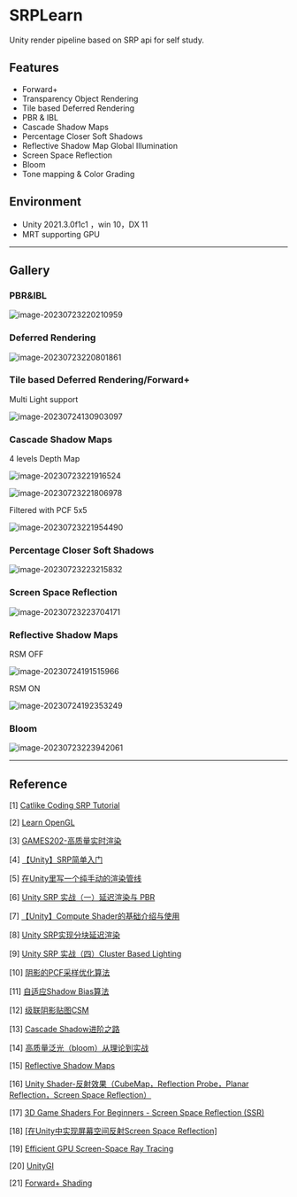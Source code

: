 # SRPLearn

Unity render pipeline based on SRP api for self study. 

## Features

* Forward+
* Transparency Object Rendering
* Tile based Deferred Rendering
* PBR & IBL
* Cascade Shadow Maps
* Percentage Closer Soft Shadows
* Reflective Shadow Map Global Illumination
* Screen Space Reflection
* Bloom
* Tone mapping & Color Grading

## Environment

- Unity 2021.3.0f1c1 ，win 10，DX 11
- MRT supporting GPU

---

## Gallery

### PBR&IBL

![image-20230723220210959](README.assets/image-20230723220210959.png)

### Deferred Rendering

![image-20230723220801861](README.assets/image-20230723220801861.png)

### Tile based Deferred Rendering/Forward+	

Multi Light support

![image-20230724130903097](README.assets/image-20230724130903097.png)

### Cascade Shadow Maps

4 levels Depth Map

![image-20230723221916524](README.assets/image-20230723221916524.png)

![image-20230723221806978](README.assets/image-20230723221806978.png)

Filtered with PCF 5x5

![image-20230723221954490](README.assets/image-20230723221954490.png)

### Percentage Closer Soft Shadows

![image-20230723223215832](README.assets/image-20230723223215832.png)

### Screen Space Reflection

![image-20230723223704171](README.assets/image-20230723223704171.png)

### Reflective Shadow Maps

RSM OFF

![image-20230724191515966](README.assets/image-20230724191515966.png)

RSM ON

![image-20230724192353249](README.assets/image-20230724192353249.png)



### Bloom

![image-20230723223942061](README.assets/image-20230723223942061.png)

-----

## Reference

[1] [Catlike Coding SRP Tutorial](https://catlikecoding.com/unity/tutorials/custom-srp/)

[2] [Learn OpenGL](https://learnopengl-cn.github.io/)

[3] [GAMES202-高质量实时渲染](https://www.bilibili.com/video/BV1YK4y1T7yY/?spm_id_from=333.999.0.0&vd_source=774185395c65ff16d834c1d970a284f1)

[4] [【Unity】SRP简单入门](https://zhuanlan.zhihu.com/p/378828898)

[5] [在Unity里写一个纯手动的渲染管线](https://zhuanlan.zhihu.com/p/43588045)

[6] [Unity SRP 实战（一）延迟渲染与 PBR](https://zhuanlan.zhihu.com/p/458890891)

[7] [【Unity】Compute Shader的基础介绍与使用](https://zhuanlan.zhihu.com/p/368307575)

[8] [Unity SRP实现分块延迟渲染](https://zhuanlan.zhihu.com/p/401602488)

[9] [Unity SRP 实战（四）Cluster Based Lighting](https://zhuanlan.zhihu.com/p/464099000)

[10] [阴影的PCF采样优化算法](https://zhuanlan.zhihu.com/p/369761748)

[11] [自适应Shadow Bias算法](https://zhuanlan.zhihu.com/p/370951892)

[12] [级联阴影贴图CSM](https://zhuanlan.zhihu.com/p/368074616)

[13] [Cascade Shadow进阶之路](https://zhuanlan.zhihu.com/p/379042993)

[14] [高质量泛光（bloom）从理论到实战](https://zhuanlan.zhihu.com/p/525500877)

[15] [Reflective Shadow Maps](https://ericpolman.com/2016/03/17/reflective-shadow-maps/)

[16] [Unity Shader-反射效果（CubeMap，Reflection Probe，Planar Reflection，Screen Space Reflection）](https://blog.csdn.net/puppet_master/article/details/80808486)

[17] [3D Game Shaders For Beginners - Screen Space Reflection (SSR)](https://lettier.github.io/3d-game-shaders-for-beginners/screen-space-reflection.html)

[18] [[在Unity中实现屏幕空间反射Screen Space Reflection]](https://www.cnblogs.com/yangrouchuan/p/7574405.html)

[19] [Efficient GPU Screen-Space Ray Tracing](http://jcgt.org/published/0003/04/04/paper.pdf)

[20] [UnityGI](https://blog.csdn.net/Jaihk662/article/details/115445702?spm=1001.2101.3001.6650.7&utm_medium=distribute.pc_relevant.none-task-blog-2~default~BlogCommendFromBaidu~Rate-7-115445702-blog-118053393.235%5Ev38%5Epc_relevant_anti_vip_base&depth_1-utm_source=distribute.pc_relevant.none-task-blog-2~default~BlogCommendFromBaidu~Rate-7-115445702-blog-118053393.235%5Ev38%5Epc_relevant_anti_vip_base&utm_relevant_index=12)

[21] [Forward+ Shading](https://zhuanlan.zhihu.com/p/85615283)
